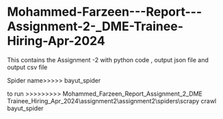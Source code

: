 # Mohammed-Farzeen---Report---Assignment-2-_DME-Trainee-Hiring-Apr-2024
This contains the Assignment -2 with  python code , output json file and output csv file

Spider name>>>>> bayut_spider

to run >>>>>>>>>
Mohammed_Farzeen_Report_Assignment_2_DME Trainee_Hiring_Apr_2024\assignment2\assignment2\spiders\scrapy crawl bayut_spider
